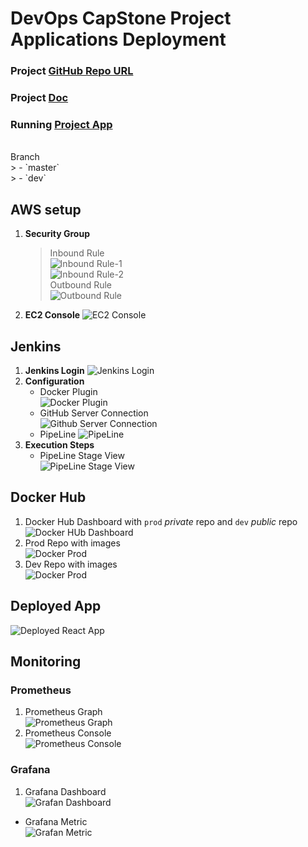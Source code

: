 # DevOps CapStone Project Applications Deployment

### Project [GitHub Repo URL](https://github.com/psaineeraj0301/FinalProject)
### Project [Doc](https://docs.google.com/document/d/1raDCcOAkHiSI_vIy3itm25r5TcNS6mJuPx-CNOY9F7Y/edit?usp=sharing)
### Running [Project App](http://ec2-35-160-146-190.us-west-2.compute.amazonaws.com/)
<br >
Branch<br >
> - `master`<br >
> - `dev`

## AWS setup
1. **Security Group**
   > Inbound Rule<br >
   ![Inbound Rule-1](./assets/Sg_inbound.png) <br >
   ![Inbound Rule-2](./assets/Sg_inbound2.png) <br >
   > Outbound Rule<br >
   ![Outbound Rule](./assets/Sg_outbound.png) <br >

2. **EC2 Console**
   ![EC2 Console](./assets/EC2_console.png) <br >

## Jenkins
1. **Jenkins Login**
   ![Jenkins Login](./assets/jenkins_login.jpg) <br >
2. **Configuration**
   - Docker Plugin<br >
   ![Docker Plugin](./assets/jenkins_docker_plugin.png) <br >
   - GitHub Server Connection <br >
   ![Github Server Connection](./assets/jenkins_github_server.png) <br >
   - PipeLine
     ![PipeLine](./assets/jenkins_pipeline1.png) <br >
3. **Execution Steps**
   - PipeLine Stage View<br >
   ![PipeLine Stage View](./assets/jenkins_stageview.jpg) <br >

## Docker Hub
1. Docker Hub Dashboard with `prod` *private* repo and `dev` *public* repo
   ![Docker HUb Dashboard](./assets/dockerhub_dashboard.png) <br >
2. Prod Repo with images<br >![Docker Prod](./assets/dockerhub_prod_repo.png)<br >
3. Dev Repo with images<br >![Docker Prod](./assets/dockerhub_dev_repo.png)<br >

## Deployed App<br >
![Deployed React App](./assets/react_app.png)<br >
## Monitoring
### Prometheus
1. Prometheus Graph<br > ![Prometheus Graph](./assets/prometheus_graph.png) <br >
2. Prometheus Console<br > ![Prometheus Console](./assets/prometheus_console.png) <br >

### Grafana
1. Grafana Dashboard<br >
![Grafan Dashboard](./assets/grafana_dashboard.png) <br >
  - Grafana Metric<br >
  ![Grafan Metric](./assets/grafana_metric.png) <br >


